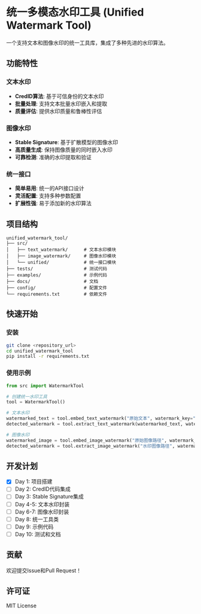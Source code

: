 # 统一多模态水印工具 (Unified Watermark Tool)

一个支持文本和图像水印的统一工具库，集成了多种先进的水印算法。

## 功能特性

### 文本水印
- **CredID算法**: 基于可信身份的文本水印
- **批量处理**: 支持文本批量水印嵌入和提取
- **质量评估**: 提供水印质量和鲁棒性评估

### 图像水印
- **Stable Signature**: 基于扩散模型的图像水印
- **高质量生成**: 保持图像质量的同时嵌入水印
- **可靠检测**: 准确的水印提取和验证

### 统一接口
- **简单易用**: 统一的API接口设计
- **灵活配置**: 支持多种参数配置
- **扩展性强**: 易于添加新的水印算法

## 项目结构

```
unified_watermark_tool/
├── src/
│   ├── text_watermark/      # 文本水印模块
│   ├── image_watermark/     # 图像水印模块
│   └── unified/             # 统一接口模块
├── tests/                   # 测试代码
├── examples/                # 示例代码
├── docs/                    # 文档
├── config/                  # 配置文件
└── requirements.txt         # 依赖文件
```

## 快速开始

### 安装

```bash
git clone <repository_url>
cd unified_watermark_tool
pip install -r requirements.txt
```

### 使用示例

```python
from src import WatermarkTool

# 创建统一水印工具
tool = WatermarkTool()

# 文本水印
watermarked_text = tool.embed_text_watermark("原始文本", watermark_key="my_key")
detected_watermark = tool.extract_text_watermark(watermarked_text, watermark_key="my_key")

# 图像水印
watermarked_image = tool.embed_image_watermark("原始图像路径", watermark_key="my_key")
detected_watermark = tool.extract_image_watermark("水印图像路径", watermark_key="my_key")
```

## 开发计划

- [x] Day 1: 项目搭建
- [ ] Day 2: CredID代码集成
- [ ] Day 3: Stable Signature集成
- [ ] Day 4-5: 文本水印封装
- [ ] Day 6-7: 图像水印封装
- [ ] Day 8: 统一工具类
- [ ] Day 9: 示例代码
- [ ] Day 10: 测试和文档

## 贡献

欢迎提交Issue和Pull Request！

## 许可证

MIT License 